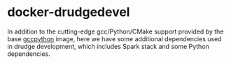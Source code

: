# docker-drudgedevel

In addition to the cutting-edge gcc/Python/CMake support provided by the base
[gccpython](https://github.com/tschijnmo/docker-gccpython) image, here we have
some additional dependencies used in drudge development, which includes Spark
stack and some Python dependencies.

